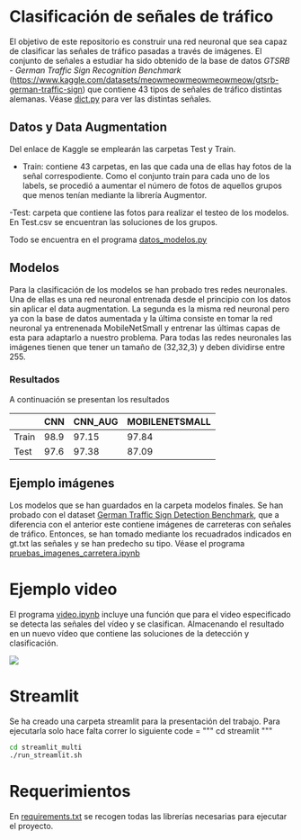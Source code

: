 # Clasificación de señales de tráfico

El objetivo de este repositorio es construir una red neuronal que sea capaz de clasificar las señales de tráfico pasadas a través de imágenes. El conjunto de señales a estudiar ha sido obtenido de la base de datos *GTSRB - German Traffic Sign Recognition Benchmark* (https://www.kaggle.com/datasets/meowmeowmeowmeowmeow/gtsrb-german-traffic-sign) que contiene 43 tipos de señales de tráfico distintas alemanas. Véase [dict.py](https://github.com/teresababio/Proyecto_Final/tree/main/dict) para ver las distintas señales.

## Datos y Data Augmentation
Del enlace de Kaggle se emplearán las carpetas Test y Train.

- Train: contiene 43 carpetas, en las que cada una de ellas hay fotos de la señal correspodiente. Como el conjunto train para cada uno de los labels, se procedió a aumentar el número de fotos de aquellos grupos que menos tenían mediante la librería Augmentor.

-Test: carpeta que contiene las fotos para realizar el testeo de los modelos. En Test.csv se encuentran las soluciones de los grupos.

Todo se encuentra en el programa [datos_modelos.py](https://github.com/teresababio/Proyecto_Final/blob/main/datos/Untitled.ipynb)

## Modelos 

Para la clasificación de los modelos se han probado tres redes neuronales. Una de ellas es una red neuronal entrenada desde el principio con los datos sin aplicar el data augmentation.  La segunda es la misma red neuronal pero ya con la base de datos aumentada y la última consiste en tomar la red neuronal ya entrenenada MobileNetSmall y entrenar las últimas capas de esta para adaptarlo a nuestro problema. Para todas las redes neuronales las imágenes tienen que tener un tamaño de (32,32,3) y deben dividirse entre 255.

### Resultados
A continuación se presentan los resultados

|               | CNN           | CNN_AUG     | MOBILENETSMALL       |
| ------------- | ------------- | --------    |  -----------         |
|  Train        | 98.9          |  97.15      |       97.84          |
|  Test         | 97.6          |  97.38      |       87.09          |

## Ejemplo imágenes
Los modelos que se han guardados en la carpeta modelos finales. Se han probado con el dataset [German Traffic Sign Detection Benchmark](https://benchmark.ini.rub.de/gtsdb_dataset.html), que a diferencia con el anterior este contiene imágenes de carreteras con señales de tráfico. Entonces, se han tomado mediante los recuadrados indicados en gt.txt las señales y se han predecho su tipo. Véase el programa [pruebas_imagenes_carretera.ipynb](https://github.com/teresababio/Proyecto_Final/blob/main/imagenes_completas/prueba_imagenes_carretera.ipynb)
# Ejemplo video
El programa [video.ipynb](https://github.com/teresababio/Proyecto_Final/blob/main/Ejemplo_video/video.ipynb) incluye una función que para el video especificado se detecta las señales del vídeo y se clasifican. Almacenando el resultado en un nuevo vídeo que contiene las soluciones de la detección y clasificación.

![](./dict/result.gif)

# Streamlit 
Se ha creado una carpeta streamlit para la presentación del trabajo. Para ejecutarla solo hace falta correr lo siguiente
code = """ cd streamlit """

```bash
cd streamlit_multi
./run_streamlit.sh
```

# Requerimientos
En [requirements.txt](https://github.com/teresababio/Proyecto_Final/blob/main/requirements.txt) se recogen todas las librerías necesarias para ejecutar el proyecto.



